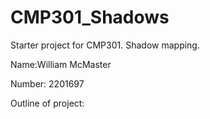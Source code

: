# CMP301_Shadows
Starter project for CMP301. Shadow mapping.

Name:William McMaster

Number: 2201697

Outline of project:
